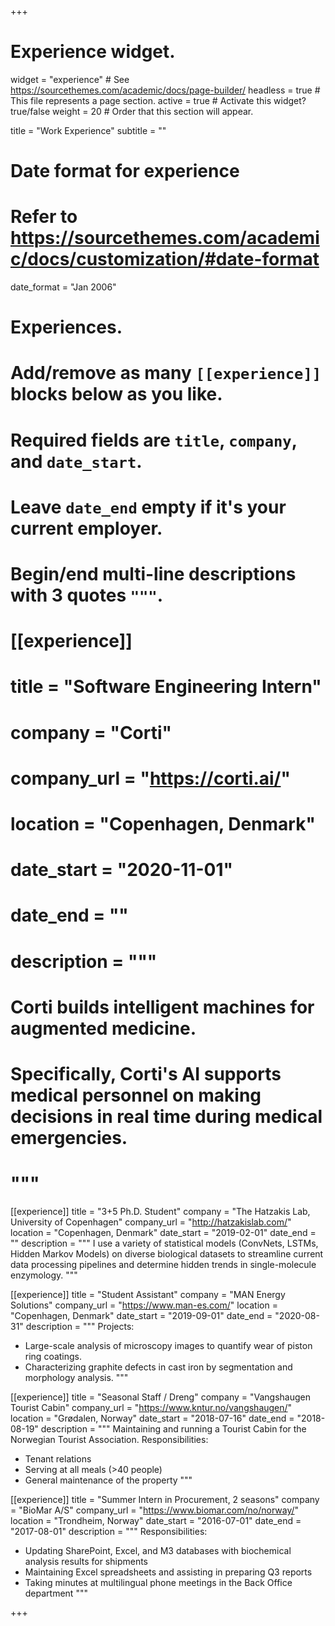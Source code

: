 +++
# Experience widget.
widget = "experience"  # See https://sourcethemes.com/academic/docs/page-builder/
headless = true  # This file represents a page section.
active = true  # Activate this widget? true/false
weight = 20  # Order that this section will appear.

title = "Work Experience"
subtitle = ""

# Date format for experience
#   Refer to https://sourcethemes.com/academic/docs/customization/#date-format
date_format = "Jan 2006"

# Experiences.
#   Add/remove as many `[[experience]]` blocks below as you like.
#   Required fields are `title`, `company`, and `date_start`.
#   Leave `date_end` empty if it's your current employer.
#   Begin/end multi-line descriptions with 3 quotes `"""`.

# [[experience]]
#   title = "Software Engineering Intern"
#   company = "Corti"
#   company_url = "https://corti.ai/"
#   location = "Copenhagen, Denmark"
#   date_start = "2020-11-01"
#   date_end = ""
#   description = """
#   Corti builds intelligent machines for augmented medicine.
#   Specifically, Corti's  AI supports medical personnel on making decisions in real time during medical emergencies. 
#   """



[[experience]]
  title = "3+5 Ph.D. Student"
  company = "The Hatzakis Lab, University of Copenhagen"
  company_url = "http://hatzakislab.com/"
  location = "Copenhagen, Denmark"
  date_start = "2019-02-01"
  date_end = ""
  description = """
  I use a variety of statistical models (ConvNets, LSTMs, Hidden Markov Models) on diverse biological datasets to streamline current data processing pipelines and determine hidden trends in single-molecule enzymology.
  """


[[experience]]
  title = "Student Assistant"
  company = "MAN Energy Solutions"
  company_url = "https://www.man-es.com/"
  location = "Copenhagen, Denmark"
  date_start = "2019-09-01"
  date_end = "2020-08-31"
  description = """
  Projects:
  - Large-scale analysis of microscopy images to quantify wear of piston ring coatings.
  - Characterizing graphite defects in cast iron by segmentation and morphology analysis.
  """

[[experience]]
  title = "Seasonal Staff / Dreng"
  company = "Vangshaugen Tourist Cabin"
  company_url = "https://www.kntur.no/vangshaugen/"
  location = "Grødalen, Norway"
  date_start = "2018-07-16"
  date_end = "2018-08-19"
  description = """
  Maintaining and running a Tourist Cabin for the Norwegian Tourist Association.
  Responsibilities:
  - Tenant relations
  - Serving at all meals (>40 people)
  - General maintenance of the property
  """

[[experience]]
  title = "Summer Intern in Procurement, 2 seasons"
  company = "BioMar A/S"
  company_url = "https://www.biomar.com/no/norway/"
  location = "Trondheim, Norway"
  date_start = "2016-07-01"
  date_end = "2017-08-01"
  description = """
  Responsibilities:
  - Updating SharePoint, Excel, and M3 databases with biochemical analysis results for shipments
  - Maintaining Excel spreadsheets and assisting in preparing Q3 reports
  - Taking minutes at multilingual phone meetings in the Back Office department
  """


+++
